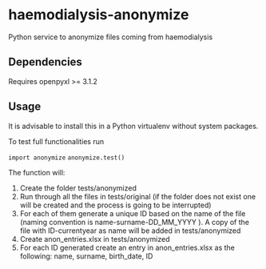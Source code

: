 # haemodialysis-anonymize

Python service to anonymize files coming from haemodialysis

## Dependencies

Requires openpyxl >= 3.1.2

## Usage

It is advisable to install this in a Python virtualenv without system packages.

To test full functionalities run

`import anonymize`
`anonymize.test()`

The function will:

1. Create the folder tests/anonymized
2. Run through all the files in tests/original (if the folder does not exist one will be created and the process is going to be interrupted)
3. For each of them generate a unique ID based on the name of the file (naming convention is name-surname-DD_MM_YYYY ). A copy of the file with ID-currentyear as name will be added in tests/anonymized
4. Create anon_entries.xlsx in tests/anonymized
5. For each ID generated create an entry in anon_entries.xlsx as the following: name, surname, birth_date, ID
